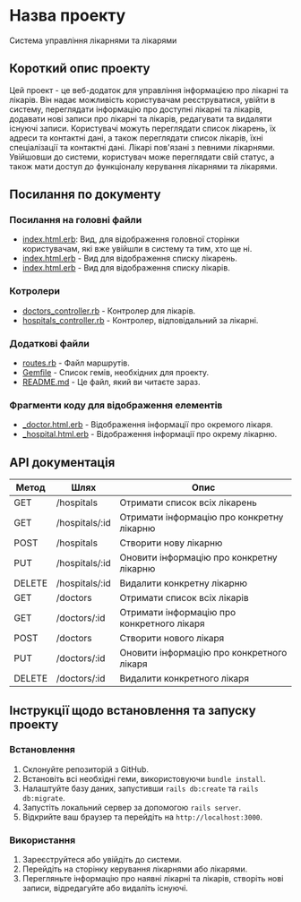 # Назва проекту
Система управління лікарнями та лікарями

## Короткий опис проекту
Цей проект - це веб-додаток для управління інформацією про лікарні та лікарів. Він надає можливість користувачам реєструватися, увійти в систему, переглядати інформацію про доступні лікарні та лікарів, додавати нові записи про лікарні та лікарів, редагувати та видаляти існуючі записи. Користувачі можуть переглядати список лікарень, їх адреси та контактні дані, а також переглядати список лікарів, їхні спеціалізації та контактні дані. Лікарі пов'язані з певними лікарнями. Увійшовши до системи, користувач може переглядати свій статус, а також мати доступ до функціоналу керування лікарнями та лікарями.

## Посилання по документу
### Посилання на головні файли
- [index.html.erb](app/views/home/index.html.erb): Вид, для відображення головної сторінки користувачам, які вже увійшли в систему та тим, хто ще ні.
- [index.html.erb](app/views/hospitals/index.html.erb) - Вид для відображення списку лікарень.
- [index.html.erb](app/views/doctors/index.html.erb) - Вид для відображення списку лікарів.

### Котролери
- [doctors_controller.rb](app/controllers/doctors_controller.rb) - Контролер для лікарів.
- [hospitals_controller.rb](app/controllers/hospitals_controller.rb) - Контролер, відповідальний за лікарні.

### Додаткові файли
- [routes.rb](config/routes.rb) - Файл маршрутів.
- [Gemfile](Gemfile) - Список гемів, необхідних для проекту.
- [README.md](README.md) - Це файл, який ви читаєте зараз.

### Фрагменти коду для відображення елементів
- [_doctor.html.erb](app/views/doctors/_doctor.html.erb) - Відображення інформації про окремого лікаря.
- [_hospital.html.erb](app/views/hospitals/_hospital.html.erb) - Відображення інформації про окрему лікарню.

## API документація
| Метод | Шлях                     | Опис                                         |
|-------|--------------------------|----------------------------------------------|
| GET   | /hospitals               | Отримати список всіх лікарень                |
| GET   | /hospitals/:id           | Отримати інформацію про конкретну лікарню    |
| POST  | /hospitals               | Створити нову лікарню                        |
| PUT   | /hospitals/:id           | Оновити інформацію про конкретну лікарню     |
| DELETE| /hospitals/:id           | Видалити конкретну лікарню                   |
| GET   | /doctors                 | Отримати список всіх лікарів                 |
| GET   | /doctors/:id             | Отримати інформацію про конкретного лікаря   |
| POST  | /doctors                 | Створити нового лікаря                       |
| PUT   | /doctors/:id             | Оновити інформацію про конкретного лікаря    |
| DELETE| /doctors/:id             | Видалити конкретного лікаря                  |

## Інструкції щодо встановлення та запуску проекту
### Встановлення
1. Склонуйте репозиторій з GitHub.
2. Встановіть всі необхідні геми, використовуючи `bundle install`.
3. Налаштуйте базу даних, запустивши `rails db:create` та `rails db:migrate`.
4. Запустіть локальний сервер за допомогою `rails server`.
5. Відкрийте ваш браузер та перейдіть на `http://localhost:3000`.

### Використання
1. Зареєструйтеся або увійдіть до системи.
2. Перейдіть на сторінку керування лікарнями або лікарями.
3. Перегляньте інформацію про наявні лікарні та лікарів, створіть нові записи, відредагуйте або видаліть існуючі.
